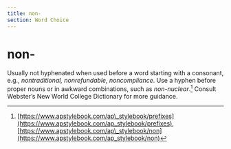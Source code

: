 ```yaml
---
title: non-
section: Word Choice
---
```

# non-

Usually not hyphenated when used before a word starting with a consonant, e.g., _nontraditional, nonrefundable, noncompliance_. Use a hyphen before proper nouns or in awkward combinations, such as _non-nuclear_.[^59] Consult Webster’s New World College Dictionary for more guidance.

[^59]: [https://www.apstylebook.com/ap\_stylebook/prefixes](https://www.apstylebook.com/ap_stylebook/prefixes), [https://www.apstylebook.com/ap\_stylebook/non](https://www.apstylebook.com/ap_stylebook/non)